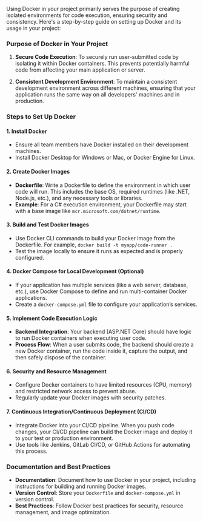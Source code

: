 Using Docker in your project primarily serves the purpose of creating isolated environments for code execution, ensuring security and consistency. Here's a step-by-step guide on setting up Docker and its usage in your project:

### Purpose of Docker in Your Project

1.  **Secure Code Execution**: To securely run user-submitted code by isolating it within Docker containers. This prevents potentially harmful code from affecting your main application or server.
    
2.  **Consistent Development Environment**: To maintain a consistent development environment across different machines, ensuring that your application runs the same way on all developers' machines and in production.
    

### Steps to Set Up Docker

#### 1\. Install Docker

*   Ensure all team members have Docker installed on their development machines.
*   Install Docker Desktop for Windows or Mac, or Docker Engine for Linux.

#### 2\. Create Docker Images

*   **Dockerfile**: Write a Dockerfile to define the environment in which user code will run. This includes the base OS, required runtimes (like .NET, Node.js, etc.), and any necessary tools or libraries.
*   **Example**: For a C# execution environment, your Dockerfile may start with a base image like `mcr.microsoft.com/dotnet/runtime`.

#### 3\. Build and Test Docker Images

*   Use Docker CLI commands to build your Docker image from the Dockerfile. For example, `docker build -t myapp/code-runner .`
*   Test the image locally to ensure it runs as expected and is properly configured.

#### 4\. Docker Compose for Local Development (Optional)

*   If your application has multiple services (like a web server, database, etc.), use Docker Compose to define and run multi-container Docker applications.
*   Create a `docker-compose.yml` file to configure your application’s services.

#### 5\. Implement Code Execution Logic

*   **Backend Integration**: Your backend (ASP.NET Core) should have logic to run Docker containers when executing user code.
*   **Process Flow**: When a user submits code, the backend should create a new Docker container, run the code inside it, capture the output, and then safely dispose of the container.

#### 6\. Security and Resource Management

*   Configure Docker containers to have limited resources (CPU, memory) and restricted network access to prevent abuse.
*   Regularly update your Docker images with security patches.

#### 7\. Continuous Integration/Continuous Deployment (CI/CD)

*   Integrate Docker into your CI/CD pipeline. When you push code changes, your CI/CD pipeline can build the Docker image and deploy it to your test or production environment.
*   Use tools like Jenkins, GitLab CI/CD, or GitHub Actions for automating this process.

### Documentation and Best Practices

*   **Documentation**: Document how to use Docker in your project, including instructions for building and running Docker images.
*   **Version Control**: Store your `Dockerfile` and `docker-compose.yml` in version control.
*   **Best Practices**: Follow Docker best practices for security, resource management, and image optimization.